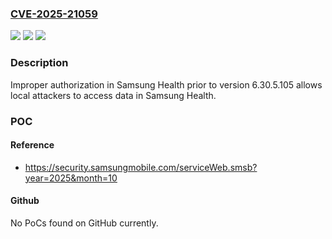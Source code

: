 ### [CVE-2025-21059](https://cve.mitre.org/cgi-bin/cvename.cgi?name=CVE-2025-21059)
![](https://img.shields.io/static/v1?label=Product&message=Samsung%20Health&color=blue)
![](https://img.shields.io/static/v1?label=Version&message=&color=brightgreen)
![](https://img.shields.io/static/v1?label=Vulnerability&message=CWE-285%3A%20Improper%20Authorization&color=brightgreen)

### Description

Improper authorization in Samsung Health prior to version 6.30.5.105 allows local attackers to access data in Samsung Health.

### POC

#### Reference
- https://security.samsungmobile.com/serviceWeb.smsb?year=2025&month=10

#### Github
No PoCs found on GitHub currently.

